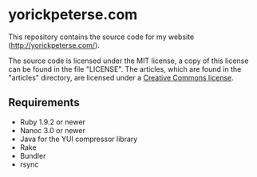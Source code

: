 # yorickpeterse.com

This repository contains the source code for my website
(<http://yorickpeterse.com/>).

The source code is licensed under the MIT license, a copy of this license can be
found in the file "LICENSE". The articles, which are found in the "articles"
directory, are licensed under a [Creative Commons license][cc license].

## Requirements

* Ruby 1.9.2 or newer
* Nanoc 3.0 or newer
* Java for the YUI compressor library
* Rake
* Bundler
* rsync

[nanoc]: https://github.com/ddfreyne/nanoc/
[cc license]: http://creativecommons.org/licenses/by-nc-sa/3.0/
